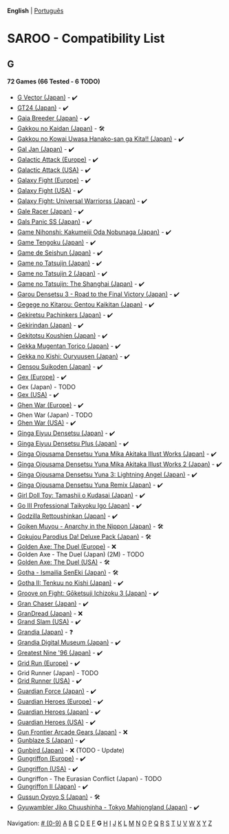 **English** | [Português](../pt-br/G.md)

# SAROO - Compatibility List

## G

#### 72 Games (66 Tested - 6 TODO)

- [G Vector (Japan)](../../../Regions/Retails/Japan/T-30603G/01/README.md) - :heavy_check_mark:
- [GT24 (Japan)](../../../Regions/Retails/Japan/T-5714G/01/README.md) - :heavy_check_mark:
- [Gaia Breeder (Japan)](../../../Regions/Retails/Japan/T-34801G/01/README.md) - :heavy_check_mark:
- [Gakkou no Kaidan (Japan)](../../../Regions/Retails/Japan/GS-9026/01/README.md) - :hammer_and_wrench:
- [Gakkou no Kowai Uwasa Hanako-san ga Kita!! (Japan)](../../../Regions/Retails/Japan/T-1205G/01/README.md) - :heavy_check_mark:
- [Gal Jan (Japan)](../../../Regions/Retails/Japan/T-29101G/01/README.md) - :heavy_check_mark:
- [Galactic Attack (Europe)](../../../Regions/Retails/Europe/T-8116H-50/01/README.md) - :heavy_check_mark:
- [Galactic Attack (USA)](../../../Regions/Retails/USA/T-8116H/01/README.md) - :heavy_check_mark:
- [Galaxy Fight (Europe)](../../../Regions/Retails/Europe/T-1504H-50/01/README.md) - :heavy_check_mark:
- [Galaxy Fight (USA)](../../../Regions/Retails/USA/T-1504H/01/README.md) - :heavy_check_mark:
- [Galaxy Fight: Universal Warriorss (Japan)](../../../Regions/Retails/Japan/T-1510G/01/README.md) - :heavy_check_mark:
- [Gale Racer (Japan)](../../../Regions/Retails/Japan/GS-9003/01/README.md) - :heavy_check_mark:
- [Gals Panic SS (Japan)](../../../Regions/Retails/Japan/T-29002G/01/README.md) - :heavy_check_mark:
- [Game Nihonshi: Kakumeiji Oda Nobunaga (Japan)](../../../Regions/Retails/Japan/T-7633G/01/README.md) - :heavy_check_mark:
- [Game Tengoku (Japan)](../../../Regions/Retails/Japan/T-5712G/01/README.md) - :heavy_check_mark:
- [Game de Seishun (Japan)](../../../Regions/Retails/Japan/T-19711G/01/README.md) - :heavy_check_mark:
- [Game no Tatsujin (Japan)](../../../Regions/Retails/Japan/T-1502G/01/README.md) - :heavy_check_mark:
- [Game no Tatsujin 2 (Japan)](../../../Regions/Retails/Japan/T-1509G/01/README.md) - :heavy_check_mark:
- [Game no Tatsujin: The Shanghai (Japan)](../../../Regions/Retails/Japan/T-1506G/01/README.md) - :heavy_check_mark:
- [Garou Densetsu 3 - Road to the Final Victory (Japan)](../../../Regions/Retails/Japan/T-3102G/01/README.md) - :heavy_check_mark:
- [Gegege no Kitarou: Gentou Kaikitan (Japan)](../../../Regions/Retails/Japan/T-13310G/01/README.md) - :heavy_check_mark:
- [Gekiretsu Pachinkers (Japan)](../../../Regions/Retails/Japan/T-29601G/01/README.md) - :heavy_check_mark:
- [Gekirindan (Japan)](../../../Regions/Retails/Japan/T-7008G/01/README.md) - :heavy_check_mark:
- [Gekitotsu Koushien (Japan)](../../../Regions/Retails/Japan/T-6701G/01/README.md) - :heavy_check_mark:
- [Gekka Mugentan Torico (Japan)](../../../Regions/Retails/Japan/GS-9056/01/README.md) - :heavy_check_mark:
- [Gekka no Kishi: Ouryuusen (Japan)](../../../Regions/Retails/Japan/T-20606G/01/README.md) - :heavy_check_mark:
- [Gensou Suikoden (Japan)](../../../Regions/Retails/Japan/T-9525G/01/README.md) - :heavy_check_mark:
- [Gex (Europe)](../../../Regions/Retails/Europe/T-15904H50/01/README.md) - :heavy_check_mark:
- Gex (Japan) - TODO
- [Gex (USA)](../../../Regions/Retails/USA/T-15904H/01/README.md) - :heavy_check_mark:
- [Ghen War (Europe)](../../../Regions/Retails/Europe/T-7010H-50/01/README.md) - :heavy_check_mark:
- Ghen War (Japan) - TODO
- [Ghen War (USA)](../../../Regions/Retails/USA/MK-81001/01/README.md) - :heavy_check_mark:
- [Ginga Eiyuu Densetsu (Japan)](../../../Regions/Retails/Japan/T-22301G/01/README.md) - :heavy_check_mark:
- [Ginga Eiyuu Densetsu Plus (Japan)](../../../Regions/Retails/Japan/T-22303G/01/README.md) - :heavy_check_mark:
- [Ginga Ojousama Densetsu Yuna Mika Akitaka Illust Works (Japan)](../../../Regions/Retails/Japan/T-14308G/01/README.md) - :heavy_check_mark:
- [Ginga Ojousama Densetsu Yuna Mika Akitaka Illust Works 2 (Japan)](../../../Regions/Retails/Japan/T-14323G/01/README.md) - :heavy_check_mark:
- [Ginga Ojousama Densetsu Yuna 3: Lightning Angel (Japan)](../../../Regions/Retails/Japan/T-14311G/01/README.md) - :heavy_check_mark:
- [Ginga Ojousama Densetsu Yuna Remix (Japan)](../../../Regions/Retails/Japan/T-14307G/01/README.md) - :heavy_check_mark:
- [Girl Doll Toy: Tamashii o Kudasai (Japan)](../../../Regions/Retails/Japan/T-37002G/01/README.md) - :heavy_check_mark:
- [Go III Professional Taikyoku Igo (Japan)](../../../Regions/Retails/Japan/T-29003G/01/README.md) - :heavy_check_mark:
- [Godzilla Rettoushinkan (Japan)](../../../Regions/Retails/Japan/GS-9050/01/README.md) - :heavy_check_mark:
- [Goiken Muyou - Anarchy in the Nippon (Japan)](../../../Regions/Retails/Japan/T-28902G/01/README.md) - :hammer_and_wrench:
- [Gokujou Parodius Da! Deluxe Pack (Japan)](../../../Regions/Retails/Japan/T-9501G/01/README.md) - :hammer_and_wrench:
- [Golden Axe: The Duel (Europe)](../../../Regions/Retails/Europe/MK-81045/01/README.md) - :x:
- Golden Axe - The Duel (Japan) (2M) - TODO
- [Golden Axe: The Duel (USA)](../../../Regions/Retails/USA/MK-81045/01/README.md) - :hammer_and_wrench:
- [Gotha - Ismailia SenEki (Japan)](../../../Regions/Retails/Japan/GS-9009/01/README.md) - :hammer_and_wrench:
- [Gotha II: Tenkuu no Kishi (Japan)](../../../Regions/Retails/Japan/T-7608G/01/README.md) - :heavy_check_mark:
- [Groove on Fight: Gōketsuji Ichizoku 3 (Japan)](../../../Regions/Retails/Japan/T-14411G/01/README.md) - :heavy_check_mark:
- [Gran Chaser (Japan)](../../../Regions/Retails/Japan/GS-9022/01/README.md) - :heavy_check_mark:
- [GranDread (Japan)](../../../Regions/Retails/Japan/T-20603G/01/README.md) - :x:
- [Grand Slam (USA)](../../../Regions/Retails/USA/T-07004H/01/README.md) - :heavy_check_mark:
- [Grandia (Japan)](../../../Regions/Retails/Japan/T-4507G/01/README.md) - :question:
- [Grandia Digital Museum (Japan)](../../../Regions/Retails/Japan/T-4512G/01/README.md) - :heavy_check_mark:
- [Greatest Nine '96 (Japan)](../../../Regions/Retails/Japan/GS-9086/01/README.md) - :heavy_check_mark:
- [Grid Run (Europe)](../../../Regions/Retails/Europe/T-7016H-50/01/README.md) - :heavy_check_mark:
- Grid Runner (Japan) - TODO
- [Grid Runner (USA)](../../../Regions/Retails/USA/T-7025H/01/README.md) - :heavy_check_mark:
- [Guardian Force (Japan)](../../../Regions/Retails/Japan/T-9905G/01/README.md) - :heavy_check_mark:
- [Guardian Heroes (Europe)](../../../Regions/Retails/Europe/MK-81035/01/README.md) - :heavy_check_mark:
- [Guardian Heroes (Japan)](../../../Regions/Retails/Japan/GS-9031/01/README.md) - :heavy_check_mark:
- [Guardian Heroes (USA)](../../../Regions/Retails/USA/MK-81035/01/README.md) - :heavy_check_mark:
- [Gun Frontier Arcade Gears (Japan)](../../../Regions/Retails/Japan/T-26109G/01/README.md) - :x:
- [Gunblaze S (Japan)](../../../Regions/Retails/Japan/T-19710G/01/README.md) - :heavy_check_mark:
- [Gunbird (Japan)](../../../Regions/Retails/Japan/T-14402G/01/README.md) - :x: (TODO - Update)
- [Gungriffon (Europe)](../../../Regions/Retails/Europe/MK-81046/01/README.md) - :heavy_check_mark:
- [Gungriffon (USA)](../../../Regions/Retails/USA/MK-81046/01/README.md) - :heavy_check_mark:
- Gungriffon - The Eurasian Conflict (Japan) - TODO
- [Gungriffon II (Japan)](../../../Regions/Retails/Japan/T-4511G/01/README.md) - :heavy_check_mark:
- [Gussun Oyoyo S (Japan)](../../../Regions/Retails/Japan/T-26101G/01/README.md) - :hammer_and_wrench:
- [Gyuwambler Jiko Chuushinha - Tokyo Mahjongland (Japan)](../../../Regions/Retails/Japan/T-4504G/01/README.md) - :heavy_check_mark:

Navigation:
[# (0-9)](./09.md) [A](./A.md) [B](./B.md) [C](./C.md) [D](./D.md) [E](./E.md) [F](./F.md) **G** [H](./H.md) [I](./I.md) [J](./J.md) [K](./K.md) [L](./L.md) [M](./M.md) [N](./N.md) [O](./O.md) [P](./P.md) [Q](./Q.md) [R](./R.md) [S](./S.md) [T](./T.md) [U](./U.md) [V](./V.md) [W](./W.md) [X](./X.md) [Y](./Y.md) [Z](./Z.md)
